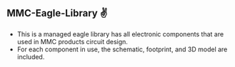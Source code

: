 ## MMC-Eagle-Library :v:
- This is a managed eagle library has all electronic components that are used in MMC products circuit design.
- For each component in use, the schematic, footprint, and 3D model are included.
